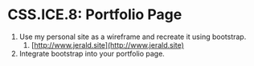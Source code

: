 # CSS.ICE.8: Portfolio Page

1. Use my personal site as a wireframe and recreate it using bootstrap.
   1. [http://www.jerald.site](http://www.jerald.site)
2. Integrate bootstrap into your portfolio page.

